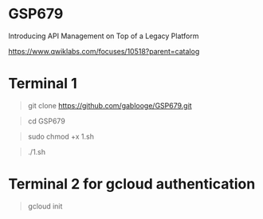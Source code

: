 # GSP679


Introducing API Management on Top of a Legacy Platform

https://www.qwiklabs.com/focuses/10518?parent=catalog


# Terminal 1
> git clone https://github.com/gablooge/GSP679.git

> cd GSP679

> sudo chmod +x 1.sh

> ./1.sh


# Terminal 2 for gcloud authentication
> gcloud init

